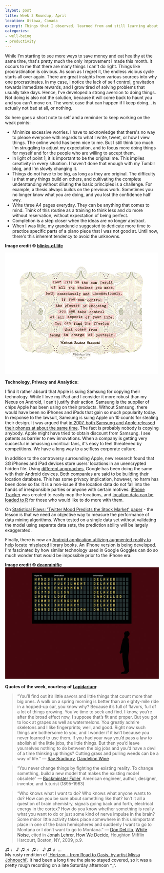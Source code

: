 ```yaml
---
layout: post
title: Week 3 Roundup, April
location: Ottawa, Canada
excerpt: Things that I observed, learned from and still learning about.
categories:
- well-being
- productivity
---
```


While I'm starting to see more ways to save money and eat healthy at the same time, that's pretty much the only improvement I made this month. It occurs to me that there are many things I can't do right. Things like procrastination is obvious. As soon as I regret it, the endless vicious cycle starts all over again. There are great insights from various sources into why one procrastinates. In my case, I notice the lack of self control, gravitation towards immediate rewards, and I grow tired of solving problems that usually take days. Hence, I've developed a strong aversion to doing things. Not doing is also not the solution, because it will come back to haunt you and you can't move on. The worst case that can happen if I keep doing... is actually not bad at all, or nothing.

So here goes a short note to self and a reminder to keep working on the weak points:
- Minimize excessive worries. I have to acknowledge that there's no way to please everyone with regards to what I write, tweet, or how I view things. The online world has been nice to me. But I still think too much. I'm struggling to adjust my expectation, and to focus more doing things for myself and for the people who are willing to accept them. 
- In light of point 1, it is important to be the original me. This implies creativity in every situation. I haven't done that enough with my Tumblr blog, and I'm slowly changing it.
- Things do not have to be big, as long as they are original. The difficulty is that many things build on others, and cultivating the complete understanding without diluting the basic principles is a challenge. For example, a thesis always builds on the previous work. Sometimes you no longer know what you are doing, and you lost the confidence half way. 
- Write three A4 pages everyday. They can be anything that comes to mind. Think of this routine as a training to think less and do more without reservation, without expectation of being perfect.
- Completion is a step closer when the ideas are no longer abstract.
- When I was little, my granduncle suggested to dedicate more time to practice specific parts of a piano piece that I was not good at. Until now, there's this inherent tendency to avoid the unknowns.

<div class="image_and_caption">
  <b>Image credit © <a href="http://blinksoflife.tumblr.com" target="_blank">blinks.of.life</a></b>
  <p><img src="/images/life-choices.jpg" alt="blinks.of.life" title="Freedom from Life Choices"/></p>  
</div>

**Technology, Privacy and Analytics:**

I find it rather absurd that Apple is suing Samsung for copying their technology. While I love my iPad and I consider it more robust than my Nexus on Android, I can't justify their action. Samsung is the supplier of chips Apple has been using on their products. Without Samsung, there would have been no iPhones and iPads that gain so much popularity today. In response to the lawsuit, Samsung is suing Apple on 10 counts for stealing their design. It was argued that [in 2007, both Samsung and Apple released their phones at about the same time](http://www.phandroid.com/2011/04/20/did-apple-really-steal-their-iphone-design-from-samsung-pot-meet-kettle/). The fact is probably nobody is copying anybody. Apple might have tried to obtain discount from Samsung. I see patents as barrier to new innovations. When a company is getting very succesful in amassing uncritical fans, it's easy to feel threatened by competitions. We have a long way to a selfless corporate culture.

In addition to the controversy surrounding Apple, new research found that 3G iPhones and iPad devices store users' locations in an unencrypted hidden file. Using [different approaches](http://www.bytemining.com/2011/04/location-tracking-on-android-too/), Google has been doing the same with their Android devices. Both companies are said to be building their location database. This has some privacy implication, however, no harm has been done so far. It is a non-issue if the location data do not fall into the hands of irresponsible parties or anyone with certain motives. [iPhone Tracker](http://petewarden.github.com/iPhoneTracker/) was created to easily map the locations, and [location data can be loaded to R](http://blog.revolutionanalytics.com/2011/04/how-to-load-your-iphone-location-data-into-r.html) for those who would like to do more with them.

On [Statistical Flaws: 'Twitter Mood Predicts the Stock Market' paper](http://petzoldt.tumblr.com/post/3236488086/statistical-flaws-in-twitter-mood-predicts-the-stock) - the lesson is that we need an objective way to measure the performance of data mining algorithms. When tested on a single data set without validating the model using separate data sets, the prediction ability will be largely exaggerated.

Finally, there is now an [Android application utilizing augmented reality to help locate misplaced library books](http://www.geek.com/articles/geek-cetera/augmented-reality-app-helps-librarians-keep-the-stacks-sorted-20110421/). An iPhone version is being developed. I'm fascinated by how similar technology used in Google Goggles can do so much wonder that would be impossible prior to the iPhone era.

<b>Image credit © <a href="http://deanminifie.tumblr.com/post/4810261813/emotional-trip" target="_blank">deanminifie</a></b>
![alt deanminifie](/images/emotional-trip.jpg "Emotional Trip") 

**Quotes of the week, courtesy of [Lapidarium](http://amiquote.tumblr.com/):**

> “You’ll find out it’s little savors and little things that count more than big ones. A walk on a spring morning is better than an eighty-mile ride in a hopped-up car, you know why? Because it’s full of flavors, full of a lot of things growing. You’ve time to seek and find. I know, you’re after the broad effect now, I suppose that’s fit and proper. But you got to look at grapes as well as watermelons. You greatly admire skeletons and I like fingerprints; well, and good. Right now such things are bothersome to you, and I wonder if it isn’t because you never learned to use them. If you had your way you’d pass a law to abolish all the little jobs, the little things. But then you’d leave yourselves nothing to do between the big jobs and you’d have a devil of a time thinking up things? Cutting grass and pulling weeds can be a way of life.” — [Ray Bradbury](http://en.wikipedia.org/wiki/Ray_Bradbury), [Dandelion Wine](http://en.wikipedia.org/wiki/Dandelion_Wine)

> “You never change things by fighting the existing reality. To change something, build a new model that makes the existing model obsolete” — [Buckminster Fuller](http://en.wikipedia.org/wiki/Buckminster_Fuller), American engineer, author, designer, inventor, and futurist (1895-1983)

> “Who knows what I want to do? Who knows what anyone wants to do? How can you be sure about something like that? Isn’t it all a question of brain chemistry, signals going back and forth, electrical energy in the cortex? How do you know whether something is really what you want to do or just some kind of nerve impulse in the brain? Some minor little activity takes place somewhere in this unimportant place in one of the brain hemispheres and suddenly I want to go to Montana or I don’t want to go to Montana.” — [Don DeLillo](http://en.wikipedia.org/wiki/Don_DeLillo), [White Noise](http://en.wikipedia.org/wiki/White_Noise_%28novel%29), cited in [Jonah Lehrer](http://en.wikipedia.org/wiki/Jonah_Lehrer), [How We Decide](http://en.wikipedia.org/wiki/How_We_Decide), Houghton Mifflin Harcourt, Boston, NY, 2009, p.9.

♫ ♩ ♪ ♫ ♬ ♫ ♩ ♪ ♫ ♬ … <br />
My rusty rendition of ['Horizon - from Road to Oasis, by artist Missa Johnouchi'](http://dl.dropbox.com/u/4187310/20110423_194718.wav). It had been a long time the piano stayed covered, so it was a pretty rough recording on a late Saturday afternoon ^_^.
